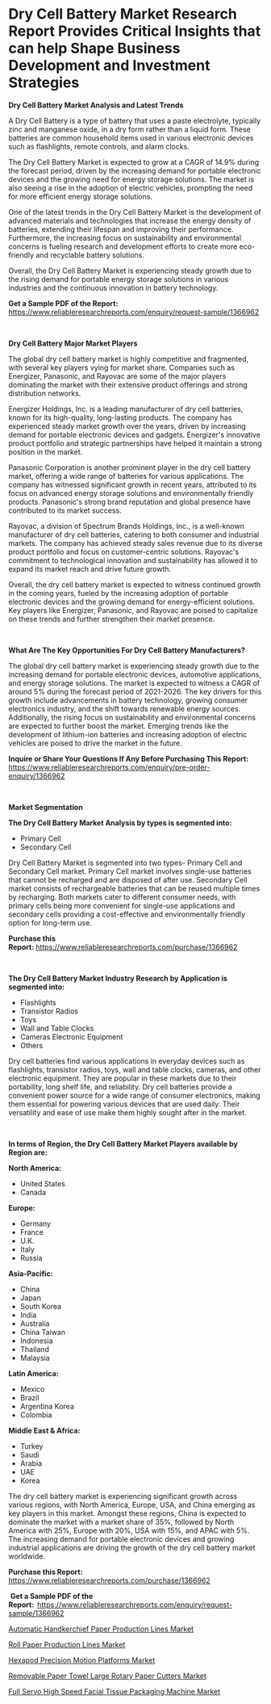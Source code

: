 <p><h1>Dry Cell Battery Market Research Report Provides Critical Insights that can help Shape Business Development and Investment Strategies</h1></p><p><strong>Dry Cell Battery Market Analysis and Latest Trends</strong></p>
<p><p>A Dry Cell Battery is a type of battery that uses a paste electrolyte, typically zinc and manganese oxide, in a dry form rather than a liquid form. These batteries are common household items used in various electronic devices such as flashlights, remote controls, and alarm clocks.</p><p>The Dry Cell Battery Market is expected to grow at a CAGR of 14.9% during the forecast period, driven by the increasing demand for portable electronic devices and the growing need for energy storage solutions. The market is also seeing a rise in the adoption of electric vehicles, prompting the need for more efficient energy storage solutions.</p><p>One of the latest trends in the Dry Cell Battery Market is the development of advanced materials and technologies that increase the energy density of batteries, extending their lifespan and improving their performance. Furthermore, the increasing focus on sustainability and environmental concerns is fueling research and development efforts to create more eco-friendly and recyclable battery solutions.</p><p>Overall, the Dry Cell Battery Market is experiencing steady growth due to the rising demand for portable energy storage solutions in various industries and the continuous innovation in battery technology.</p></p>
<p><strong>Get a Sample PDF of the Report:&nbsp;</strong> <a href="https://www.reliableresearchreports.com/enquiry/request-sample/1366962">https://www.reliableresearchreports.com/enquiry/request-sample/1366962</a></p>
<p>&nbsp;</p>
<p><strong>Dry Cell Battery Major Market Players</strong></p>
<p><p>The global dry cell battery market is highly competitive and fragmented, with several key players vying for market share. Companies such as Energizer, Panasonic, and Rayovac are some of the major players dominating the market with their extensive product offerings and strong distribution networks.</p><p>Energizer Holdings, Inc. is a leading manufacturer of dry cell batteries, known for its high-quality, long-lasting products. The company has experienced steady market growth over the years, driven by increasing demand for portable electronic devices and gadgets. Energizer's innovative product portfolio and strategic partnerships have helped it maintain a strong position in the market.</p><p>Panasonic Corporation is another prominent player in the dry cell battery market, offering a wide range of batteries for various applications. The company has witnessed significant growth in recent years, attributed to its focus on advanced energy storage solutions and environmentally friendly products. Panasonic's strong brand reputation and global presence have contributed to its market success.</p><p>Rayovac, a division of Spectrum Brands Holdings, Inc., is a well-known manufacturer of dry cell batteries, catering to both consumer and industrial markets. The company has achieved steady sales revenue due to its diverse product portfolio and focus on customer-centric solutions. Rayovac's commitment to technological innovation and sustainability has allowed it to expand its market reach and drive future growth.</p><p>Overall, the dry cell battery market is expected to witness continued growth in the coming years, fueled by the increasing adoption of portable electronic devices and the growing demand for energy-efficient solutions. Key players like Energizer, Panasonic, and Rayovac are poised to capitalize on these trends and further strengthen their market presence.</p></p>
<p>&nbsp;</p>
<p><strong>What Are The Key Opportunities For Dry Cell Battery Manufacturers?</strong></p>
<p><p>The global dry cell battery market is experiencing steady growth due to the increasing demand for portable electronic devices, automotive applications, and energy storage solutions. The market is expected to witness a CAGR of around 5% during the forecast period of 2021-2026. The key drivers for this growth include advancements in battery technology, growing consumer electronics industry, and the shift towards renewable energy sources. Additionally, the rising focus on sustainability and environmental concerns are expected to further boost the market. Emerging trends like the development of lithium-ion batteries and increasing adoption of electric vehicles are poised to drive the market in the future.</p></p>
<p><strong>Inquire or Share Your Questions If Any Before Purchasing This Report:</strong> <a href="https://www.reliableresearchreports.com/enquiry/pre-order-enquiry/1366962">https://www.reliableresearchreports.com/enquiry/pre-order-enquiry/1366962</a></p>
<p>&nbsp;</p>
<p><strong>Market Segmentation</strong></p>
<p><strong>The Dry Cell Battery Market Analysis by types is segmented into:</strong></p>
<p><ul><li>Primary Cell</li><li>Secondary Cell</li></ul></p>
<p><p>Dry Cell Battery Market is segmented into two types- Primary Cell and Secondary Cell market. Primary Cell market involves single-use batteries that cannot be recharged and are disposed of after use. Secondary Cell market consists of rechargeable batteries that can be reused multiple times by recharging. Both markets cater to different consumer needs, with primary cells being more convenient for single-use applications and secondary cells providing a cost-effective and environmentally friendly option for long-term use.</p></p>
<p><strong>Purchase this Report:&nbsp;</strong><a href="https://www.reliableresearchreports.com/purchase/1366962">https://www.reliableresearchreports.com/purchase/1366962</a></p>
<p>&nbsp;</p>
<p><strong>The Dry Cell Battery Market Industry Research by Application is segmented into:</strong></p>
<p><ul><li>Flashlights</li><li>Transistor Radios</li><li>Toys</li><li>Wall and Table Clocks</li><li>Cameras Electronic Equipment</li><li>Others</li></ul></p>
<p><p>Dry cell batteries find various applications in everyday devices such as flashlights, transistor radios, toys, wall and table clocks, cameras, and other electronic equipment. They are popular in these markets due to their portability, long shelf life, and reliability. Dry cell batteries provide a convenient power source for a wide range of consumer electronics, making them essential for powering various devices that are used daily. Their versatility and ease of use make them highly sought after in the market.</p></p>
<p>&nbsp;</p>
<p><strong>In terms of Region, the Dry Cell Battery Market Players available by Region are:</strong></p>
<p>
    <p> <strong> North America: </strong>
        <ul>
            <li>United States</li>
            <li>Canada</li>
        </ul>
        </p> 
    <p> <strong> Europe: </strong>
        <ul>
            <li>Germany</li>
            <li>France</li>
            <li>U.K.</li>
            <li>Italy</li>
            <li>Russia</li>
        </ul>
        </p> 
    <p> <strong> Asia-Pacific: </strong>
        <ul>
            <li>China</li>
            <li>Japan</li>
            <li>South Korea</li>
            <li>India</li>
            <li>Australia</li>
            <li>China Taiwan</li>
            <li>Indonesia</li>
            <li>Thailand</li>
            <li>Malaysia</li>
        </ul>
        </p> 
    <p> <strong> Latin America: </strong>
        <ul>
            <li>Mexico</li>
            <li>Brazil</li>
            <li>Argentina Korea</li>
            <li>Colombia</li>
        </ul>
        </p> 
    <p> <strong> Middle East & Africa: </strong>
        <ul>
            <li>Turkey</li>
            <li>Saudi</li>
            <li>Arabia</li>
            <li>UAE</li>
            <li>Korea</li>
        </ul>
    </p>
    </p>
<p><p>The dry cell battery market is experiencing significant growth across various regions, with North America, Europe, USA, and China emerging as key players in this market. Amongst these regions, China is expected to dominate the market with a market share of 35%, followed by North America with 25%, Europe with 20%, USA with 15%, and APAC with 5%. The increasing demand for portable electronic devices and growing industrial applications are driving the growth of the dry cell battery market worldwide.</p></p>
<p><strong>Purchase this Report: </strong><a href="https://www.reliableresearchreports.com/purchase/1366962">https://www.reliableresearchreports.com/purchase/1366962</a></p>
<p>&nbsp;<strong>Get a Sample PDF of the Report:&nbsp;&nbsp;</strong><a href="https://www.reliableresearchreports.com/enquiry/request-sample/1366962">https://www.reliableresearchreports.com/enquiry/request-sample/1366962</a></p>
<p><strong></strong></p>
<p><p><a href="https://medium.com/@benjaminchavez7555/automatic-handkerchief-paper-production-lines-market-trends-and-market-analysis-forecasted-for-9a80605c5ed8">Automatic Handkerchief Paper Production Lines Market</a></p><p><a href="https://medium.com/@benjaminchavez7555/roll-paper-production-lines-market-analysis-its-cagr-market-segmentation-and-global-industry-0a97f5781115">Roll Paper Production Lines Market</a></p><p><a href="https://medium.com/@benjaminchavez7555/decoding-hexapod-precision-motion-platforms-market-metrics-market-share-trends-and-growth-8aff3ca1a974">Hexapod Precision Motion Platforms Market</a></p><p><a href="https://medium.com/@benjaminchavez7555/removable-paper-towel-large-rotary-paper-cutters-market-exploring-market-share-market-trends-and-6fc27d517f32">Removable Paper Towel Large Rotary Paper Cutters Market</a></p><p><a href="https://medium.com/@benjaminchavez7555/full-servo-high-speed-facial-tissue-packaging-machine-market-research-report-its-history-and-eacae9ea7d5c">Full Servo High Speed Facial Tissue Packaging Machine Market</a></p></p>